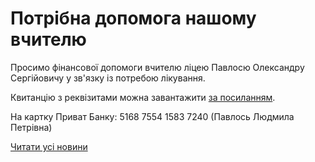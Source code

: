 # Потрібна допомога нашому вчителю

Просимо фінансової допомоги вчителю ліцею Павлосю Олександру Сергійовичу у зв'язку із потребою лікування.

Квитанцію з реквізитами можна завантажити [за посиланням](/files/blog/потрібна-допомога-нашому-вчителю/pawlos.pdf).

На картку Приват Банку: 5168 7554 1583 7240 (Павлось Людмила Петрівна)

[Читати усі новини](/news)

